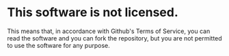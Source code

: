 # This software is not licensed.

This means that, in accordance with Github's Terms of Service, you
can read the software and you can fork the repository, but you are
not permitted to use the software for any purpose.
